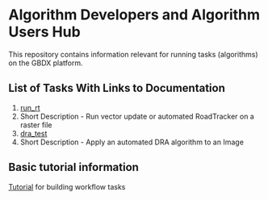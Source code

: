 # Algorithm Developers and Algorithm Users Hub
This repository contains information relevant for running tasks (algorithms) on the GBDX platform. 

## List of Tasks With Links to Documentation
1. [run_rt](tasks/run_rt/run_rt.md)
  1. Short Description - Run vector update or automated RoadTracker on a raster file
2. [dra_test](tasks/dra_test/dra_test.md)
  1. Short Description - Apply an automated DRA algorithm to an Image


## Basic tutorial information
[Tutorial](tasks/README.md) for building workflow tasks
